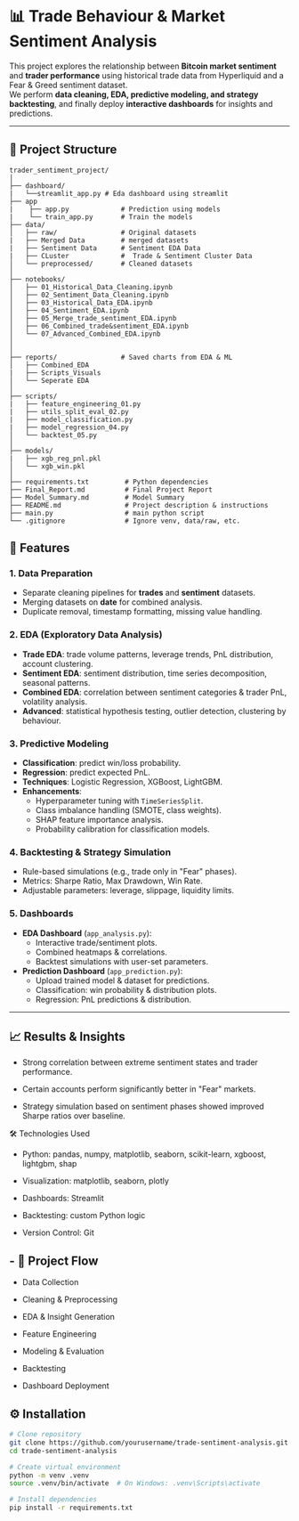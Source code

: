 # 📊 Trade Behaviour & Market Sentiment Analysis

This project explores the relationship between **Bitcoin market sentiment** and **trader performance** using historical trade data from Hyperliquid and a Fear & Greed sentiment dataset.  
We perform **data cleaning, EDA, predictive modeling, and strategy backtesting**, and finally deploy **interactive dashboards** for insights and predictions.

---

## 📁 Project Structure

```
trader_sentiment_project/
│
├── dashboard/
|   └──streamlit_app.py # Eda dashboard using streamlit
├── app
|    ├── app.py             # Prediction using models 
|    └── train_app.py       # Train the models
├── data/
│   ├── raw/                # Original datasets
|   ├── Merged Data         # merged datasets
|   ├── Sentiment Data      # Sentiment EDA Data
|   ├── CLuster             #  Trade & Sentiment Cluster Data
│   └── preprocessed/       # Cleaned datasets
│
├── notebooks/
│   ├── 01_Historical_Data_Cleaning.ipynb
│   ├── 02_Sentiment_Data_Cleaning.ipynb
│   ├── 03_Historical_Data_EDA.ipynb
│   ├── 04_Sentiment_EDA.ipynb
│   ├── 05_Merge_trade_sentiment_EDA.ipynb
│   ├── 06_Combined_trade&sentiment_EDA.ipynb
│   └── 07_Advanced_Combined_EDA.ipynb
│   
│
├── reports/                # Saved charts from EDA & ML
│   ├── Combined_EDA 
|   ├── Scripts_Visuals        
│   └── Seperate EDA
│
├── scripts/
|   ├── feature_engineering_01.py
|   ├── utils_split_eval_02.py
|   ├── model_classification.py
|   ├── model_regression_04.py
│   └── backtest_05.py               
│
├── models/
|   ├── xgb_reg_pnl.pkl
│   └── xgb_win.pkl         
│
├── requirements.txt         # Python dependencies
├── Final_Report.md          # Final Project Report 
├── Model_Summary.md         # Model Summary
├── README.md                # Project description & instructions
├── main.py                  # main python script
└── .gitignore               # Ignore venv, data/raw, etc.

```
## 📌 Features

### 1. **Data Preparation**
- Separate cleaning pipelines for **trades** and **sentiment** datasets.
- Merging datasets on **date** for combined analysis.
- Duplicate removal, timestamp formatting, missing value handling.

### 2. **EDA (Exploratory Data Analysis)**
- **Trade EDA**: trade volume patterns, leverage trends, PnL distribution, account clustering.
- **Sentiment EDA**: sentiment distribution, time series decomposition, seasonal patterns.
- **Combined EDA**: correlation between sentiment categories & trader PnL, volatility analysis.
- **Advanced**: statistical hypothesis testing, outlier detection, clustering by behaviour.

### 3. **Predictive Modeling**
- **Classification**: predict win/loss probability.
- **Regression**: predict expected PnL.
- **Techniques**: Logistic Regression, XGBoost, LightGBM.
- **Enhancements**:
  - Hyperparameter tuning with `TimeSeriesSplit`.
  - Class imbalance handling (SMOTE, class weights).
  - SHAP feature importance analysis.
  - Probability calibration for classification models.

### 4. **Backtesting & Strategy Simulation**
- Rule-based simulations (e.g., trade only in "Fear" phases).
- Metrics: Sharpe Ratio, Max Drawdown, Win Rate.
- Adjustable parameters: leverage, slippage, liquidity limits.

### 5. **Dashboards**
- **EDA Dashboard** (`app_analysis.py`):
  - Interactive trade/sentiment plots.
  - Combined heatmaps & correlations.
  - Backtest simulations with user-set parameters.
- **Prediction Dashboard** (`app_prediction.py`):
  - Upload trained model & dataset for predictions.
  - Classification: win probability & distribution plots.
  - Regression: PnL predictions & distribution.

---
## 📈 Results & Insights
- Strong correlation between extreme sentiment states and trader performance.

- Certain accounts perform significantly better in "Fear" markets.

- Strategy simulation based on sentiment phases showed improved Sharpe ratios over baseline.

🛠 Technologies Used
- Python: pandas, numpy, matplotlib, seaborn, scikit-learn, xgboost, lightgbm, shap

- Visualization: matplotlib, seaborn, plotly

- Dashboards: Streamlit

- Backtesting: custom Python logic

- Version Control: Git

## - 📅 Project Flow
- Data Collection

- Cleaning & Preprocessing

- EDA & Insight Generation

- Feature Engineering

- Modeling & Evaluation

- Backtesting

- Dashboard Deployment

## ⚙️ Installation

```bash
# Clone repository
git clone https://github.com/yourusername/trade-sentiment-analysis.git
cd trade-sentiment-analysis

# Create virtual environment
python -m venv .venv
source .venv/bin/activate  # On Windows: .venv\Scripts\activate

# Install dependencies
pip install -r requirements.txt


